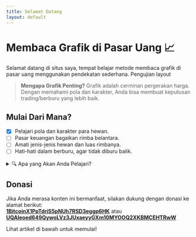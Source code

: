 ```yaml
---
title: Selamat Datang
layout: default
---
```


# Membaca Grafik di Pasar Uang 📈

Selamat datang di situs saya, tempat belajar metode membaca grafik di pasar uang menggunakan pendekatan sederhana. Pengujian layout

> **Mengapa Grafik Penting?**
> Grafik adalah cerminan pergerakan harga. Dengan memahami pola dan karakter, Anda bisa membuat keputusan trading/berburu yang lebih baik.

## Mulai Dari Mana?
- [x] Pelajari pola dan karakter para hewan.
- [ ] Pasar keuangan bagaikan rimba belantara.
- [ ] Amati jenis-jenis hewan dan luas rimbanya.
- [ ] Hati-hati dalam berburu, agar tidak diburu balik.

<details>
  <summary>🔍 Apa yang Akan Anda Pelajari?</summary>
  <p>Di situs ini, Anda akan mempelajari cara membaca pola dan karakter hewan digital, alat untuk berburu, dan strategi berburu.</p>
  <p>"Kesabaran adalah kunci untuk memahami pasar." – Trader Bijak</p>
</details>

## Donasi
Jika Anda merasa konten ini bermanfaat, silakan dukung dengan donasi ke alamat berikut:  
[**1BitcoinX1PpTdriS5pNUh7RSD3eggp6HK**](https://mempool.space/address/1BitcoinX1PpTdriS5pNUh7RSD3eggp6HK) atau [**UQAleoed649QywoLVz3JUxaeyyGXm10MYOOQ2XKBMCEHTRwW**](https://tonscan.org/address/UQAleoed649QywoLVz3JUxaeyyGXm10MYOOQ2XKBMCEHTRwW)

Lihat artikel di bawah untuk memulai!
